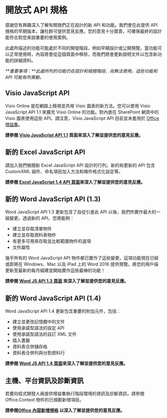 # <a name="open-api-specifications"></a>開放式 API 規格

感謝您有興趣深入了解有關我們正在設計的新 API 和功能。我們會在此提供 API 規格的早期版本，讓社群可提供意見反應。您的意見十分寶貴，可確保最終的設計能符合對您來說重要的使用案例。 

此處所描述的功能可能處於不同的開發階段，例如早期設計或公開預覽。當功能可以正常使用時，內容將會從這個頁面中移除，而我們將會更新說明文件以包含新功能的詳細資料。 

_**重要事項：**此處所列的功能仍在設計和檢閱階段，尚無法使用。這些功能和 API 可能有所異動。_

## <a name="visio-javascript-apis"></a>Visio JavaScript API
Visio Online 是在網路上檢視並共用 Visio 圖表的新方法。您可以使用 Visio JavaScript API 1.1 來擴充 Visio Online 的功能。對內嵌在 SharePoint 網頁中的 Visio 圖表使用這些 API。請注意，Visio JavaScript API 目前並未套用於 [Office 增益集](https://dev.office.com/docs/add-ins/overview/office-add-ins)。

**請參閱 [Visio JavaScript API 1.1](https://github.com/OfficeDev/office-js-docs/tree/VisioJs_1.1_Openspec) 頁面來深入了解並提供您的意見反應。**

## <a name="new-excel-javascript-apis"></a>新的 Excel JavaScript API
請加入我們檢閱新 Excel JavaScript API 設計的行列。新的和更新的 API 包含 CustomXML 組件、命名項目加入方法和條件格式化設定等。 

**請參閱 [Excel JavaScript 1.4 API 頁面](https://github.com/OfficeDev/office-js-docs/tree/ExcelJs_1.4_OpenSpec)來深入了解並提供您的意見反應。**

## <a name="new-word-javascript-apis-13"></a>新的 Word JavaScript API (1.3)
Word JavaScript API 1.3 更新包含了自從引進此 API 以後，我們所實作最大的一組變更。透過新的 API，您將能夠︰ 

* 建立並存取清單物件
* 建立並存取資料表物件
* 有更多可用來存取並比較範圍物件的選項
* 文件屬性

幾乎所有的 Word JavaScript API 物件都已實作了這些變更。這項功能現在已經或即將在 Windows、Mac 以及 iPad 上的 Word 2016 提供預覽。將您的用戶端更新至最新的每月組建並開始實作這些最棒的功能！

**請參閱 [Word JS API 1.3 頁面](https://github.com/OfficeDev/office-js-docs/tree/WordJs_1.3_Openspec/word) 來深入了解並提供您的意見反應。**

## <a name="new-word-javascript-apis-14"></a>新的 Word JavaScript API (1.4)
Word JavaScript API 1.4 更新包含重要的附加元件，包括︰

* 建立並更改記憶體中的文件
* 使用承諾型語法的設定 API
* 使用承諾型語法的自訂 XML 文件
* 插入書籤 
* 資料表合併儲存格
* 資料表合併列與分割資料行

**請參閱 [Word JS API 1.4 頁面](https://github.com/OfficeDev/office-js-docs/tree/WordJs_1.4_OpenSpec)來深入了解並提供您的意見反應。**

## <a name="host-platform-information-and-diagnostic-information"></a>主機、平台資訊及診斷資訊 
若要向程式開發人員提供增益集執行階段環境的資訊及診斷資訊，請參閱 Office.Context 物件的已規劃新增項目。 

**請參閱[Office 內容新增規格](https://github.com/OfficeDev/office-js-docs/tree/ContextAdditions_OpenSpec) 以深入了解並提供您的意見反應。**

